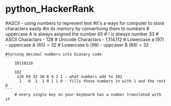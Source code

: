 # python_HackerRank

#ASCII - using numbers to represent text
    #it's a ways for computer to store characters easily
    #in its memory by convertiving them to numbers
    # uppercase A is always asigned the number 65
    # ! is always number 33
    # ASCII Charactars - 128 
    # Unicode Charactars - 1,114,112
    # Lowercase a (97) - uppercase A (65) = 32
    # Lowercase b (98) - uppcaser B (66) = 32
    
    #turning decimal numbers into bianary code 
    ```
        10110110

        182 
         128 64 32 16 8 4 2 1 - what numbers add to 182
          1   0  1  1 0 1 1 0 - fills those numbers in with 1 and the rest 0
    ```
        # every single key on your keyboard has a number translated with it 